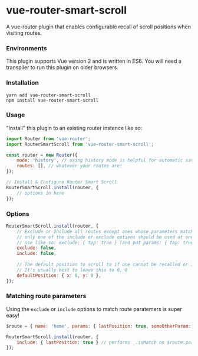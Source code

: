 # vue-router-smart-scroll
A vue-router plugin that enables configurable recall of scroll positions when visiting routes.

### Environments
This plugin supports Vue version 2 and is written in ES6. You will need a transpiler to run this plugin on older browsers.

### Installation
```
yarn add vue-router-smart-scroll
npm install vue-router-smart-scroll
```

### Usage
"Install" this plugin to an existing router instance like so:

```js
import Router from 'vue-router';
import RouterSmartScroll from 'vue-router-smart-scroll';

const router = new Router({
    mode: 'history', // using history mode is helpful for automatic savedPosition support on browser back/forward
    routes: [], // whatever your routes are!
});

// Install & Configure Router Smart Scroll
RouterSmartScroll.install(router, {
    // options in here
});
```

### Options
```js
RouterSmartScroll.install(router, {
    // Exclude or Include all routes except ones whose parameters match an object
    // only one of the include or exclude options should be used at one time
    // use like so: exclude: { top: true } (and put params: { top: true } in your router-link :to)
    exclude: false,
    include: false,
    
    // The default position to scroll to if one cannot be recalled or if the route has been excluded.
    // It's usually best to leave this to 0, 0
    defaultPosition: { x: 0, y: 0 },
});
```

### Matching route parameters
Using the `exclude` or `include` options to match route paratemers is super easy!
```js
$route = { name: 'home', params: { lastPosition: true, someOtherParam: false } }

RouterSmartScroll.install(router, {
    include: { lastPosition: true } // performs _.isMatch on $route.params
});
```
